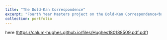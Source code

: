 ```yaml
---
title: "The Dold-Kan Correspondence"
excerpt: "Fourth Year Masters project on the Dold-Kan Correspondence<br/><img src='/images/UOS loho.jpg'>"
collection: portfolio
---
```

here (https://calum-hughes.github.io/files/Hughes180188509.pdf.pdf)

